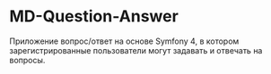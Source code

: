 # MD-Question-Answer
Приложение вопрос/ответ на основе Symfony 4, в котором зарегистрированные пользователи могут задавать и отвечать на вопросы.
